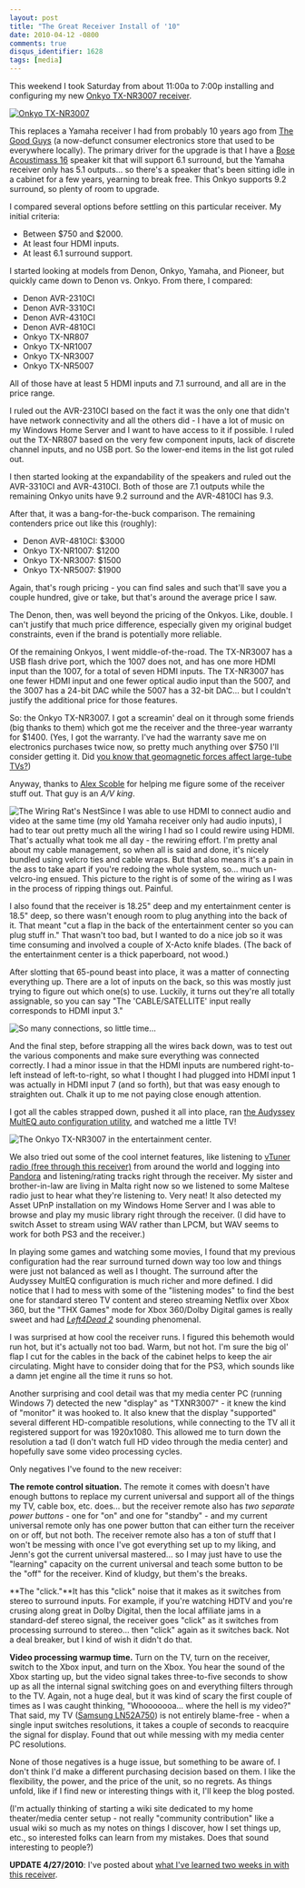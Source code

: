 ```yaml
---
layout: post
title: "The Great Receiver Install of '10"
date: 2010-04-12 -0800
comments: true
disqus_identifier: 1628
tags: [media]
---
```

This weekend I took Saturday from about 11:00a to 7:00p installing and
configuring my new [Onkyo TX-NR3007
receiver](http://www.amazon.com/dp/B002M78EPM?tag=mhsvortex).

[![Onkyo
TX-NR3007](http://ecx.images-amazon.com/images/I/41AwdkFAREL._SL500_AA300_CR0,80,300,140.jpg "Onkyo TX-NR3007")](http://www.amazon.com/dp/B002M78EPM?tag=mhsvortex)

This replaces a Yamaha receiver I had from probably 10 years ago from
[The Good Guys](http://en.wikipedia.org/wiki/The_Good_Guys!) (a
now-defunct consumer electronics store that used to be everywhere
locally). The primary driver for the upgrade is that I have a [Bose
Acoustimass 16](http://www.amazon.com/dp/B000GFV008?tag=mhsvortex)
speaker kit that will support 6.1 surround, but the Yamaha receiver only
has 5.1 outputs... so there's a speaker that's been sitting idle in a
cabinet for a few years, yearning to break free. This Onkyo supports 9.2
surround, so plenty of room to upgrade.

I compared several options before settling on this particular receiver.
My initial criteria:

-   Between \$750 and \$2000.
-   At least four HDMI inputs.
-   At least 6.1 surround support.

I started looking at models from Denon, Onkyo, Yamaha, and Pioneer, but
quickly came down to Denon vs. Onkyo. From there, I compared:

-   Denon AVR-2310CI
-   Denon AVR-3310CI
-   Denon AVR-4310CI
-   Denon AVR-4810CI
-   Onkyo TX-NR807
-   Onkyo TX-NR1007
-   Onkyo TX-NR3007
-   Onkyo TX-NR5007

All of those have at least 5 HDMI inputs and 7.1 surround, and all are
in the price range.

I ruled out the AVR-2310CI based on the fact it was the only one that
didn't have network connectivity and all the others did - I have a lot
of music on my Windows Home Server and I want to have access to it if
possible. I ruled out the TX-NR807 based on the very few component
inputs, lack of discrete channel inputs, and no USB port. So the
lower-end items in the list got ruled out.

I then started looking at the expandability of the speakers and ruled
out the AVR-3310CI and AVR-4310CI. Both of those are 7.1 outputs while
the remaining Onkyo units have 9.2 surround and the AVR-4810CI has 9.3.

After that, it was a bang-for-the-buck comparison. The remaining
contenders price out like this (roughly):

-   Denon AVR-4810CI: \$3000
-   Onkyo TX-NR1007: \$1200
-   Onkyo TX-NR3007: \$1500
-   Onkyo TX-NR5007: \$1900

Again, that's rough pricing - you can find sales and such that'll save
you a couple hundred, give or take, but that's around the average price
I saw.

The Denon, then, was well beyond the pricing of the Onkyos. Like,
double. I can't justify that much price difference, especially given my
original budget constraints, even if the brand is potentially more
reliable.

Of the remaining Onkyos, I went middle-of-the-road. The TX-NR3007 has a
USB flash drive port, which the 1007 does not, and has one more HDMI
input than the 1007, for a total of seven HDMI inputs. The TX-NR3007 has
one fewer HDMI input and one fewer optical audio input than the 5007,
and the 3007 has a 24-bit DAC while the 5007 has a 32-bit DAC... but I
couldn't justify the additional price for those features.

So: the Onkyo TX-NR3007. I got a screamin' deal on it through some
friends (big thanks to them) which got me the receiver and the
three-year warranty for \$1400. (Yes, I got the warranty. I've had the
warranty save me on electronics purchases twice now, so pretty much
anything over \$750 I'll consider getting it. Did [you know that
geomagnetic forces affect large-tube
TVs?](/archive/2005/02/02/geomagnetic-television-distortion.aspx))

Anyway, thanks to [Alex Scoble](http://friendfeed.com/itblogger) for
helping me figure some of the receiver stuff out. That guy is an *A/V
king*.

![The Wiring Rat's
Nest](https://hyqi8g.bl3301.livefilestore.com/y2poKh9AhUET-JPI-APbh3uV8z_93jVo2uazNbGXLfkIl5-0K_sGutjn4p1HKLwqcmD3AXEgMBvm7tZV6asbeodWJwmil6iq97u39dV3VAJZEM/20100412receiverinstall01.jpg?psid=1 "The Wiring Rat's Nest")Since
I was able to use HDMI to connect audio and video at the same time (my
old Yamaha receiver only had audio inputs), I had to tear out pretty
much all the wiring I had so I could rewire using HDMI. That's actually
what took me all day - the rewiring effort. I'm pretty anal about my
cable management, so when all is said and done, it's nicely bundled
using velcro ties and cable wraps. But that also means it's a pain in
the ass to take apart if you're redoing the whole system, so... much
un-velcro-ing ensued. This picture to the right is of some of the wiring
as I was in the process of ripping things out. Painful.

I also found that the receiver is 18.25" deep and my entertainment
center is 18.5" deep, so there wasn't enough room to plug anything into
the back of it. That meant "cut a flap in the back of the entertainment
center so you can plug stuff in." That wasn't too bad, but I wanted to
do a nice job so it was time consuming and involved a couple of X-Acto
knife blades. (The back of the entertainment center is a thick
paperboard, not wood.)

After slotting that 65-pound beast into place, it was a matter of
connecting everything up. There are a lot of inputs on the back, so this
was mostly just trying to figure out which one(s) to use. Luckily, it
turns out they're all totally assignable, so you can say "The
'CABLE/SATELLITE' input really corresponds to HDMI input 3."

![So many connections, so little
time...](https://hyqi8g.bl3301.livefilestore.com/y2pzhrGydhY0y2IumyD5Vtwu3J82y6lRqtWDfEGkLFGZgdTUyb-NG0LtmkveEQJ0MXvwfLjsgsPh3B_1RxM_sQVceCXWtlQcKi6_EfqyngxUlA/20100412receiverinstall02a.jpg?psid=1 "So many connections, so little time...")

And the final step, before strapping all the wires back down, was to
test out the various components and make sure everything was connected
correctly. I had a minor issue in that the HDMI inputs are numbered
right-to-left instead of left-to-right, so what I thought I had plugged
into HDMI input 1 was actually in HDMI input 7 (and so forth), but that
was easy enough to straighten out. Chalk it up to me not paying close
enough attention.

I got all the cables strapped down, pushed it all into place, ran [the
Audyssey MultEQ auto configuration
utility](http://www.audyssey.com/technology/multeq.html), and watched me
a little TV!

![The Onkyo TX-NR3007 in the entertainment
center.](https://hyqi8g.bl3301.livefilestore.com/y2pcdYREMPI3fPrXT491pYtHsSYuCcFofcx4vjZkZ6UTAxpfFHMnFNzdEQGLLZTlqybTEGRLnWC3q5JeIr9ZWFJ2Iat2pXgv-BomclAGp0Fr3c/20100412receiverinstall03.jpg?psid=1 "The Onkyo TX-NR3007 in the entertainment center.")

We also tried out some of the cool internet features, like listening to
[vTuner radio (free through this receiver)](http://www.vtuner.com/) from
around the world and logging into [Pandora](http://www.pandora.com) and
listening/rating tracks right through the receiver. My sister and
brother-in-law are living in Malta right now so we listened to some
Maltese radio just to hear what they're listening to. Very neat! It also
detected my Asset UPnP installation on my Windows Home Server and I was
able to browse and play my music library right through the receiver. (I
did have to switch Asset to stream using WAV rather than LPCM, but WAV
seems to work for both PS3 and the receiver.)

In playing some games and watching some movies, I found that my previous
configuration had the rear surround turned down way too low and things
were just not balanced as well as I thought. The surround after the
Audyssey MultEQ configuration is much richer and more defined. I did
notice that I had to mess with some of the "listening modes" to find the
best one for standard stereo TV content and stereo streaming Netflix
over Xbox 360, but the "THX Games" mode for Xbox 360/Dolby Digital games
is really sweet and had [*Left4Dead
2*](http://www.amazon.com/dp/B002BRZ852?tag=mhsvortex) sounding
phenomenal.

I was surprised at how cool the receiver runs. I figured this behemoth
would run hot, but it's actually not too bad. Warm, but not hot. I'm
sure the big ol' flap I cut for the cables in the back of the cabinet
helps to keep the air circulating. Might have to consider doing that for
the PS3, which sounds like a damn jet engine all the time it runs so
hot.

Another surprising and cool detail was that my media center PC (running
Windows 7) detected the new "display" as "TXNR3007" - it knew the kind
of "monitor" it was hooked to. It also knew that the display "supported"
several different HD-compatible resolutions, while connecting to the TV
all it registered support for was 1920x1080. This allowed me to turn
down the resolution a tad (I don't watch full HD video through the media
center) and hopefully save some video processing cycles.

Only negatives I've found to the new receiver:

**The remote control situation.** The remote it comes with doesn't have
enough buttons to replace my current universal and support all of the
things my TV, cable box, etc. does... but the receiver remote also has
*two separate power buttons* - one for "on" and one for "standby" - and
my current universal remote only has one power button that can either
turn the receiver on or off, but not both. The receiver remote also has
a ton of stuff that I won't be messing with once I've got everything set
up to my liking, and Jenn's got the current universal mastered... so I
may just have to use the "learning" capacity on the current universal
and teach some button to be the "off" for the receiver. Kind of kludgy,
but them's the breaks.

**The "click."**It has this "click" noise that it makes as it switches
from stereo to surround inputs. For example, if you're watching HDTV and
you're crusing along great in Dolby Digital, then the local affiliate
jams in a standard-def stereo signal, the receiver goes "click" as it
switches from processing surround to stereo... then "click" again as it
switches back. Not a deal breaker, but I kind of wish it didn't do that.

**Video processing warmup time.** Turn on the TV, turn on the receiver,
switch to the Xbox input, and turn on the Xbox. You hear the sound of
the Xbox starting up, but the video signal takes three-to-five seconds
to show up as all the internal signal switching goes on and everything
filters through to the TV. Again, not a huge deal, but it was kind of
scary the first couple of times as I was caught thinking, "Whooooooa...
where the hell is my video?" That said, my TV ([Samsung
LN52A750](http://www.amazon.com/dp/B001418WF4?tag=mhsvortex)) is not
entirely blame-free - when a single input switches resolutions, it takes
a couple of seconds to reacquire the signal for display. Found that out
while messing with my media center PC resolutions.

None of those negatives is a huge issue, but something to be aware of. I
don't think I'd make a different purchasing decision based on them. I
like the flexibility, the power, and the price of the unit, so no
regrets. As things unfold, like if I find new or interesting things with
it, I'll keep the blog posted.

(I'm actually thinking of starting a wiki site dedicated to my home
theater/media center setup - not really "community contribution" like a
usual wiki so much as my notes on things I discover, how I set things
up, etc., so interested folks can learn from my mistakes. Does that
sound interesting to people?)

**UPDATE 4/27/2010**: I've posted about [what I've learned two weeks in
with this
receiver](/archive/2010/04/27/two-weeks-in-with-the-onkyo-tx-nr3007.aspx).

